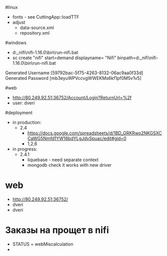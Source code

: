 #linux
* fonts - see CuttingApp::loadTTF
* adjust
  * data-source.xml
  * repository.xml

#windows
* d:\_nifi\nifi-1.16.0\bin\run-nifi.bat
* sc create "nifi" start=demand displayname= "Nifi" binpath=d:\_nifi\nifi-1.16.0\bin\run-nifi.bat

Generated Username [59792bac-5f75-4263-8132-06ac9aa0f33d]
Generated Password [mb3eyuWPVccvgWWEKMs6kf1pf0M5v1v5]



#web
* http://80.249.92.51:36752/Account/Login?ReturnUrl=%2f
* user: dveri

#deployment
* in production: 
  * 2.4
    * https://docs.google.com/spreadsheets/d/1BD_GRKRwo2NKGSXCCaWG5Nmfd1YW16bdYLgJdvSpuac/edit#gid=0
    * 1,2,6
* in progress:
  * 2.4.1
    * liquebase - need separate context
    * mongodb check it works with new driver

# web 
* http://80.249.92.51:36752/
* dveri
* dveri

# Заказы на прощет в nifi
* STATUS = webMiscalculation
* 